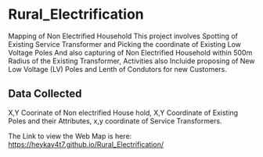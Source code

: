# Rural_Electrification
Mapping of Non Electrified Household
This project involves Spotting of Existing Service Transformer and Picking the coordinate of Existing Low Voltage Poles 
And also capturing of Non Electrified Household within 500m Radius of the Existing Transformer, 
Activities also Incluide proposing of New Low Voltage (LV) Poles and Lenth of Condutors for new Customers.

## Data Collected
X,Y Coorinate of Non electrified House hold,
X,Y Coordinate of Existing Poles and their Attributes,
x,y coordinate of Service Transformers.

The Link to view the Web Map is here: https://heykay4t7.github.io/Rural_Electrification/
